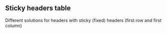 ## Sticky headers table

Different solutions for headers with sticky (fixed) headers (first row and first column)
